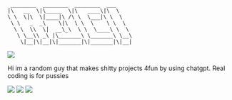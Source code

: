 ```plaintext
 ________  ________  ________  ___     
|\   __  \|\_____  \|\   ____\|\  \    
\ \  \|\  \|____|\ /\ \  \___|\ \  \   
 \ \   _  _\    \|\  \ \  \    \ \  \  
  \ \  \\  \|  __\_\  \ \  \____\ \  \ 
   \ \__\\ _\ |\_______\ \_______\ \__\
    \|__|\|__|\|_______|\|_______|\|__|
```
![](https://discord.c99.nl/widget/theme-4/558374927477243914.png)

Hi im a random guy that makes shitty projects 4fun by using chatgpt. Real coding is for pussies

![](https://komarev.com/ghpvc/?username=s7k1&style=for-the-badge&color=000000)
![](https://img.shields.io/github/followers/s7k1?style=for-the-badge&color=000000)
![](https://img.shields.io/github/stars/s7k1?style=for-the-badge&color=000000)
